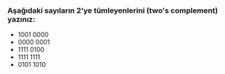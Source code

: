 ### Aşağıdaki sayıların 2'ye tümleyenlerini (two's complement) yazınız:

* 1001 0000
* 0000 0001
* 1111 0100
* 1111 1111
* 0101 1010
